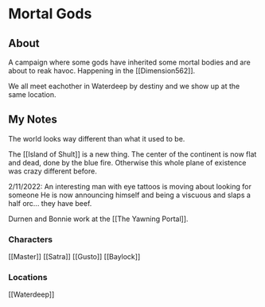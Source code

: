 # Mortal Gods
## About
A campaign where some gods have inherited some mortal bodies and are about to reak havoc. Happening in the [[Dimension562]].

We all meet eachother in Waterdeep by destiny and we show up at the same location. 

## My Notes
The world looks way different than what it used to be.

The [[Island of Shult]] is a new thing. The center of the continent is now flat and dead, done by the blue fire. Otherwise this whole plane of existence was crazy different before. 

2/11/2022:
An interesting man with eye tattoos is moving about looking for someone
He is now announcing himself and being a viscuous and slaps a half orc... they have beef. 

Durnen and Bonnie work at the [[The Yawning Portal]].


### Characters
[[Master]]
[[Satra]]
[[Gusto]]
[[Baylock]]

### Locations
[[Waterdeep]]

